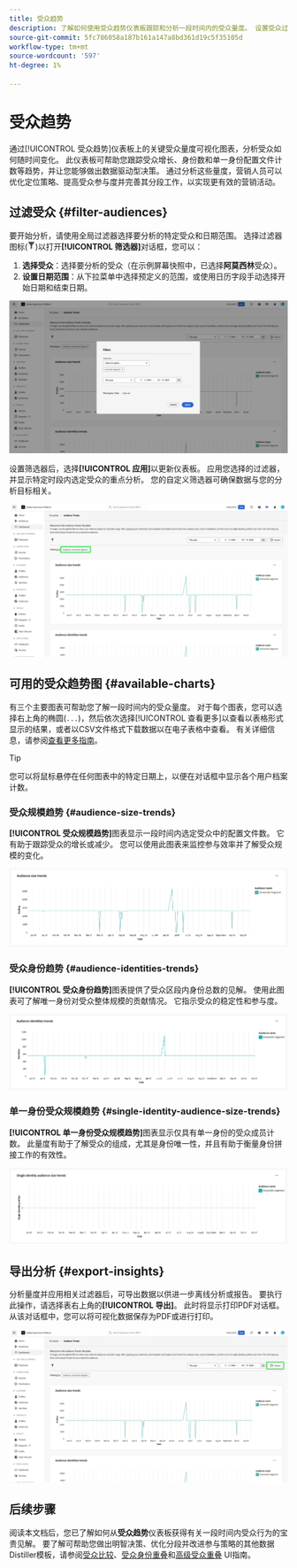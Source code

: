 ```yaml
---
title: 受众趋势
description: 了解如何使用受众趋势仪表板跟踪和分析一段时间内的受众量度。 设置受众过滤器，分析大小和身份趋势，并导出数据驱动型决策的见解。
source-git-commit: 5fc786058a187b161a147a8bd361d19c5f35105d
workflow-type: tm+mt
source-wordcount: '597'
ht-degree: 1%

---
```


# 受众趋势

通过[!UICONTROL 受众趋势]仪表板上的关键受众量度可视化图表，分析受众如何随时间变化。 此仪表板可帮助您跟踪受众增长、身份数和单一身份配置文件计数等趋势，并让您能够做出数据驱动型决策。 通过分析这些量度，营销人员可以优化定位策略、提高受众参与度并完善其分段工作，以实现更有效的营销活动。

## 过滤受众 {#filter-audiences}

要开始分析，请使用全局过滤器选择要分析的特定受众和日期范围。 选择过滤器图标(![过滤器图标。](../../../images/icons/filter-icon-white.png))以打开&#x200B;**[!UICONTROL 筛选器]**&#x200B;对话框，您可以：

1. **选择受众**：选择要分析的受众（在示例屏幕快照中，已选择&#x200B;**阿莫西林**&#x200B;受众）。
1. **设置日期范围**：从下拉菜单中选择预定义的范围，或使用日历字段手动选择开始日期和结束日期。

![受众趋势仪表板上的“筛选器”对话框。](../../images/sql-insights-query-pro-mode/templates/audience-trends-filters.png)

设置筛选器后，选择&#x200B;**[!UICONTROL 应用]**&#x200B;以更新仪表板。 应用您选择的过滤器，并显示特定时段内选定受众的重点分析。 您的自定义筛选器可确保数据与您的分析目标相关。

![应用并突出显示了Amoxicilin区段过滤器的受众趋势仪表板。](../../images/sql-insights-query-pro-mode/templates/audience-trends-applied-filters.png)

## 可用的受众趋势图 {#available-charts}

有三个主要图表可帮助您了解一段时间内的受众量度。 对于每个图表，您可以选择右上角的椭圆(`...`)，然后依次选择[!UICONTROL 查看更多]以查看以表格形式显示的结果，或者以CSV文件格式下载数据以在电子表格中查看。 有关详细信息，请参阅[查看更多指南](../view-more.md)。

>[!TIP]
>
>您可以将鼠标悬停在任何图表中的特定日期上，以便在对话框中显示各个用户档案计数。

### 受众规模趋势 {#audience-size-trends}

**[!UICONTROL 受众规模趋势]**&#x200B;图表显示一段时间内选定受众中的配置文件数。 它有助于跟踪受众的增长或减少。 您可以使用此图表来监控参与效率并了解受众规模的变化。

![受众规模趋势图。](../../images/sql-insights-query-pro-mode/templates/audience-size-trends-chart.png)

### 受众身份趋势 {#audience-identities-trends}

**[!UICONTROL 受众身份趋势]**&#x200B;图表提供了受众区段内身份总数的见解。 使用此图表可了解唯一身份对受众整体规模的贡献情况。 它指示受众的稳定性和参与度。

![受众身份趋势图。](../../images/sql-insights-query-pro-mode/templates/audience-identities-trends.png)

### 单一身份受众规模趋势 {#single-identity-audience-size-trends}

**[!UICONTROL 单一身份受众规模趋势]**&#x200B;图表显示仅具有单一身份的受众成员计数。 此量度有助于了解受众的组成，尤其是身份唯一性，并且有助于衡量身份拼接工作的有效性。

![单一身份受众规模趋势图。](../../images/sql-insights-query-pro-mode/templates/single-identity-audience-size-trends.png)

## 导出分析 {#export-insights}

分析量度并应用相关过滤器后，可导出数据以供进一步离线分析或报告。 要执行此操作，请选择表右上角的&#x200B;**[!UICONTROL 导出]**。 此时将显示打印PDF对话框。 从该对话框中，您可以将可视化数据保存为PDF或进行打印。

![突出显示了导出的受众趋势仪表板。](../../images/sql-insights-query-pro-mode/templates/audience-trends-export.png)

## 后续步骤

阅读本文档后，您已了解如何从&#x200B;**受众趋势**&#x200B;仪表板获得有关一段时间内受众行为的宝贵见解。 要了解可帮助您做出明智决策、优化分段并改进参与策略的其他数据Distiller模板，请参阅[受众比较](./comparison.md)、[受众身份重叠](./identity-overlaps.md)和[高级受众重叠](./overlaps.md) UI指南。
